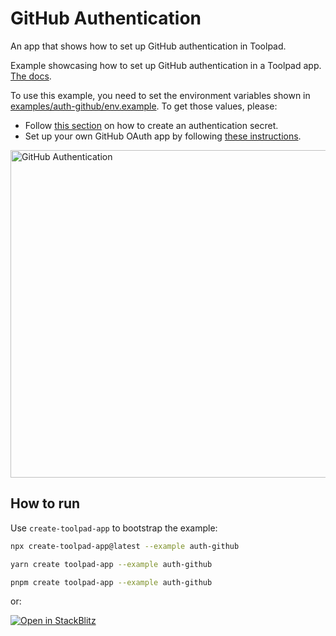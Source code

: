 # GitHub Authentication

<p class="description">An app that shows how to set up GitHub authentication in Toolpad.</p>

Example showcasing how to set up GitHub authentication in a Toolpad app. [The docs](https://mui.com/toolpad/concepts/authentication/).

To use this example, you need to set the environment variables shown in [examples/auth-github/env.example](env.example).
To get those values, please:

- Follow [this section](https://mui.com/toolpad/concepts/authentication/#authentication-secret) on how to create an authentication secret.
- Set up your own GitHub OAuth app by following [these instructions](https://mui.com/toolpad/concepts/authentication/#github).

<a target="_blank">
  <img src="https://mui.com/static/toolpad/marketing/auth-github.png" alt="GitHub Authentication" style="aspect-ratio: 131/88;" width="524">
</a>

## How to run

Use `create-toolpad-app` to bootstrap the example:

```bash
npx create-toolpad-app@latest --example auth-github
```

```bash
yarn create toolpad-app --example auth-github
```

```bash
pnpm create toolpad-app --example auth-github
```

or:

[![Open in StackBlitz](https://developer.stackblitz.com/img/open_in_stackblitz.svg)](https://stackblitz.com/fork/github/mui/mui-toolpad/tree/master/examples/auth-github)
